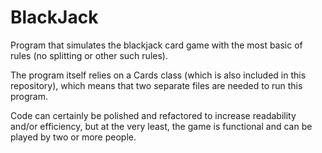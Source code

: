 # BlackJack

Program that simulates the blackjack card game with the most basic of rules (no splitting or other such rules). 

The program itself relies on a Cards class (which is also included in this repository), which means that two separate files are needed to run this program.

Code can certainly be polished and refactored to increase readability and/or efficiency, but at the very least, the game is functional and can be played by two or more people.
